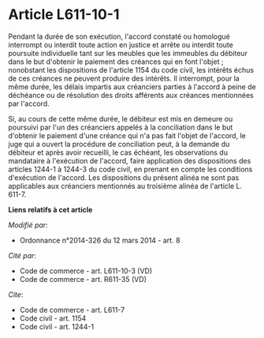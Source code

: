 # Article L611-10-1

Pendant la durée de son exécution, l'accord constaté ou homologué interrompt ou interdit toute action en justice et arrête ou
interdit toute poursuite individuelle tant sur les meubles que les immeubles du débiteur dans le but d'obtenir le paiement
des créances qui en font l'objet ; nonobstant les dispositions de l'article 1154 du code civil, les intérêts échus de ces
créances ne peuvent produire des intérêts. Il interrompt, pour la même durée, les délais impartis aux créanciers parties à
l'accord à peine de déchéance ou de résolution des droits afférents aux créances mentionnées par l'accord. 

Si, au cours de cette même durée, le débiteur est mis en demeure ou poursuivi par l'un des créanciers appelés à la
conciliation dans le but d'obtenir le paiement d'une créance qui n'a pas fait l'objet de l'accord, le juge qui a ouvert la
procédure de conciliation peut, à la demande du débiteur et après avoir recueilli, le cas échéant, les observations du
mandataire à l'exécution de l'accord, faire application des dispositions des articles 1244-1 à 1244-3 du code civil, en
prenant en compte les conditions d'exécution de l'accord. Les dispositions du présent alinéa ne sont pas applicables aux
créanciers mentionnés au troisième alinéa de l'article L. 611-7.

**Liens relatifs à cet article**

_Modifié par_:

  - Ordonnance n°2014-326 du 12 mars 2014 - art. 8

_Cité par_:

  - Code de commerce - art. L611-10-3 (VD)
  - Code de commerce - art. R611-35 (VD)

_Cite_:

  - Code de commerce - art. L611-7
  - Code civil - art. 1154
  - Code civil - art. 1244-1
